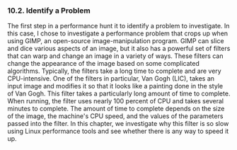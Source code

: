 ### 10.2\. Identify a Problem

The first step in a performance hunt it to identify a problem to investigate. In this case, I chose to investigate a performance problem that crops up when using GIMP, an open-source image-manipulation program. GIMP <a name="iddle2300"></a><a name="iddle2301"></a><a name="iddle2302"></a><a name="iddle2303"></a>can slice and dice various aspects of an image, but it also has a powerful set of filters that can warp and change an image in a variety of ways. These filters can change the appearance of the image based on some complicated algorithms. Typically, the filters take a long time to complete and are very CPU-intensive. One of the filters in particular, Van Gogh (LIC), takes an input image and modifies it so that it looks like a painting done in the style of Van Gogh. This filter takes a particularly long amount of time to complete. When running, the filter uses nearly 100 percent of CPU and takes several minutes to complete. The amount of time to complete depends on the size of the image, the machine's CPU speed, and the values of the parameters passed into the filter. In this chapter, we investigate why this filter is so slow using Linux performance tools and see whether there is any way to speed it <a name="iddle2304"></a><a name="iddle2305"></a><a name="iddle2306"></a><a name="iddle2307"></a>up.